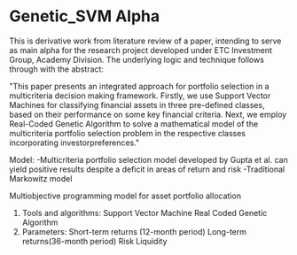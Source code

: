 # Genetic_SVM Alpha


This is derivative work from literature review of a paper, intending to serve as main alpha for the research project developed under ETC Investment Group, Academy Division. The underlying logic and technique follows through with the abstract:

"This paper presents an integrated approach for portfolio selection in a multicriteria
decision making framework. Firstly, we use Support Vector Machines for classifying
financial assets in three pre-defined classes, based on their performance on some key financial
criteria. Next, we employ Real-Coded Genetic Algorithm to solve a mathematical model of
the multicriteria portfolio selection problem in the respective classes incorporating investorpreferences."

Model:
-Multicriteria portfolio selection model developed by Gupta et al.
  can yield positive results despite a deficit in areas of return and risk
-Traditional Markowitz model

Multiobjective programming model for asset portfolio allocation
1. Tools and algorithms:
  Support Vector Machine
  Real Coded Genetic Algorithm
2. Parameters:
  Short-term returns (12-month period)
  Long-term returns(36-month period)
  Risk
  Liquidity

